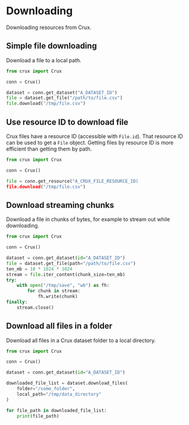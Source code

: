 # Downloading

Downloading resources from Crux.

## Simple file downloading

Download a file to a local path.

```python
from crux import Crux

conn = Crux()

dataset = conn.get_dataset("A_DATASET_ID")
file = dataset.get_file("/path/to/file.csv")
file.download("/tmp/file.csv")
```

## Use resource ID to download file

Crux files have a resource ID (accessible with `File.id`). That resource ID can be used to get a `File` object. Getting files by resource ID is more efficient than getting them by path.

```python
from crux import Crux

conn = Crux()

file = conn.get_resource("A_CRUX_FILE_RESOURCE_ID)
file.download("/tmp/file.csv")
```

## Download streaming chunks

Download a file in chunks of bytes, for example to stream out while downloading.

```python
from crux import Crux

conn = Crux()

dataset = conn.get_dataset(id="A_DATASET_ID")
file = dataset.get_file(path="/path/to/file.csv")
ten_mb = 10 * 1024 * 1024
stream = file.iter_content(chunk_size=ten_mb)
try:
    with open("/tmp/save", "wb") as fh:
        for chunk in stream:
            fh.write(chunk)
finally:
    stream.close()
```

## Download all files in a folder

Download all files in a Crux dataset folder to a local directory.

```python
from crux import Crux

conn = Crux()

dataset = conn.get_dataset(id="A_DATASET_ID")

downloaded_file_list = dataset.download_files(
    folder="/some_folder",
    local_path="/tmp/data_directory"
)

for file_path in downloaded_file_list:
    print(file_path)
```
